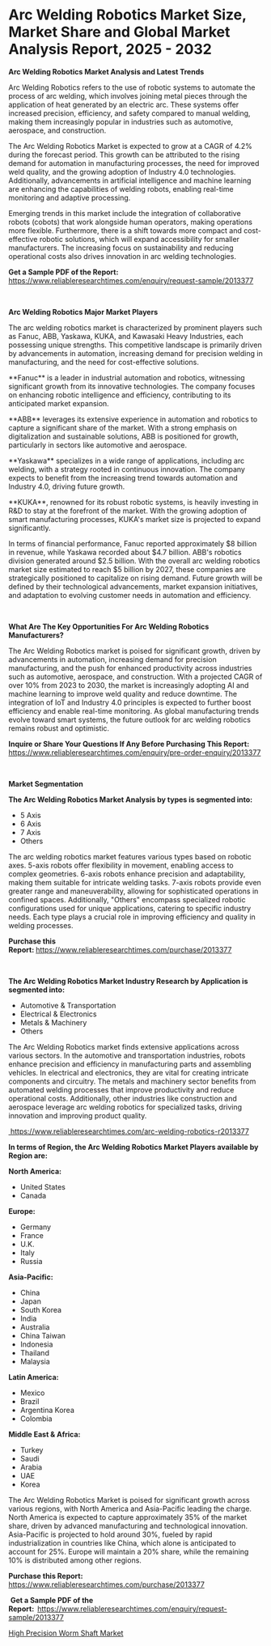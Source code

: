 <p><h1>Arc Welding Robotics Market Size, Market Share and Global Market Analysis Report, 2025 - 2032</h1></p><p><strong>Arc Welding Robotics Market Analysis and Latest Trends</strong></p>
<p><p>Arc Welding Robotics refers to the use of robotic systems to automate the process of arc welding, which involves joining metal pieces through the application of heat generated by an electric arc. These systems offer increased precision, efficiency, and safety compared to manual welding, making them increasingly popular in industries such as automotive, aerospace, and construction.</p><p>The Arc Welding Robotics Market is expected to grow at a CAGR of 4.2% during the forecast period. This growth can be attributed to the rising demand for automation in manufacturing processes, the need for improved weld quality, and the growing adoption of Industry 4.0 technologies. Additionally, advancements in artificial intelligence and machine learning are enhancing the capabilities of welding robots, enabling real-time monitoring and adaptive processing.</p><p>Emerging trends in this market include the integration of collaborative robots (cobots) that work alongside human operators, making operations more flexible. Furthermore, there is a shift towards more compact and cost-effective robotic solutions, which will expand accessibility for smaller manufacturers. The increasing focus on sustainability and reducing operational costs also drives innovation in arc welding technologies.</p></p>
<p><strong>Get a Sample PDF of the Report:&nbsp;</strong> <a href="https://www.reliableresearchtimes.com/enquiry/request-sample/2013377?utm_campaign=2109&utm_medium=2&utm_source=Github&utm_content=ia&utm_term=02032025&utm_id=arc-welding-robotics">https://www.reliableresearchtimes.com/enquiry/request-sample/2013377</a></p>
<p>&nbsp;</p>
<p><strong>Arc Welding Robotics Major Market Players</strong></p>
<p><p>The arc welding robotics market is characterized by prominent players such as Fanuc, ABB, Yaskawa, KUKA, and Kawasaki Heavy Industries, each possessing unique strengths. This competitive landscape is primarily driven by advancements in automation, increasing demand for precision welding in manufacturing, and the need for cost-effective solutions. </p><p>**Fanuc** is a leader in industrial automation and robotics, witnessing significant growth from its innovative technologies. The company focuses on enhancing robotic intelligence and efficiency, contributing to its anticipated market expansion.</p><p>**ABB** leverages its extensive experience in automation and robotics to capture a significant share of the market. With a strong emphasis on digitalization and sustainable solutions, ABB is positioned for growth, particularly in sectors like automotive and aerospace.</p><p>**Yaskawa** specializes in a wide range of applications, including arc welding, with a strategy rooted in continuous innovation. The company expects to benefit from the increasing trend towards automation and Industry 4.0, driving future growth.</p><p>**KUKA**, renowned for its robust robotic systems, is heavily investing in R&D to stay at the forefront of the market. With the growing adoption of smart manufacturing processes, KUKA's market size is projected to expand significantly.</p><p>In terms of financial performance, Fanuc reported approximately $8 billion in revenue, while Yaskawa recorded about $4.7 billion. ABB's robotics division generated around $2.5 billion. With the overall arc welding robotics market size estimated to reach $5 billion by 2027, these companies are strategically positioned to capitalize on rising demand. Future growth will be defined by their technological advancements, market expansion initiatives, and adaptation to evolving customer needs in automation and efficiency.</p></p>
<p>&nbsp;</p>
<p><strong>What Are The Key Opportunities For Arc Welding Robotics Manufacturers?</strong></p>
<p><p>The Arc Welding Robotics market is poised for significant growth, driven by advancements in automation, increasing demand for precision manufacturing, and the push for enhanced productivity across industries such as automotive, aerospace, and construction. With a projected CAGR of over 10% from 2023 to 2030, the market is increasingly adopting AI and machine learning to improve weld quality and reduce downtime. The integration of IoT and Industry 4.0 principles is expected to further boost efficiency and enable real-time monitoring. As global manufacturing trends evolve toward smart systems, the future outlook for arc welding robotics remains robust and optimistic.</p></p>
<p><strong>Inquire or Share Your Questions If Any Before Purchasing This Report:</strong> <a href="https://www.reliableresearchtimes.com/enquiry/pre-order-enquiry/2013377?utm_campaign=2109&utm_medium=2&utm_source=Github&utm_content=ia&utm_term=02032025&utm_id=arc-welding-robotics">https://www.reliableresearchtimes.com/enquiry/pre-order-enquiry/2013377</a></p>
<p>&nbsp;</p>
<p><strong>Market Segmentation</strong></p>
<p><strong>The Arc Welding Robotics Market Analysis by types is segmented into:</strong></p>
<p><ul><li>5 Axis</li><li>6 Axis</li><li>7 Axis</li><li>Others</li></ul></p>
<p><p>The arc welding robotics market features various types based on robotic axes. 5-axis robots offer flexibility in movement, enabling access to complex geometries. 6-axis robots enhance precision and adaptability, making them suitable for intricate welding tasks. 7-axis robots provide even greater range and maneuverability, allowing for sophisticated operations in confined spaces. Additionally, "Others" encompass specialized robotic configurations used for unique applications, catering to specific industry needs. Each type plays a crucial role in improving efficiency and quality in welding processes.</p></p>
<p><strong>Purchase this Report:&nbsp;</strong><a href="https://www.reliableresearchtimes.com/purchase/2013377?utm_campaign=2109&utm_medium=2&utm_source=Github&utm_content=ia&utm_term=02032025&utm_id=arc-welding-robotics">https://www.reliableresearchtimes.com/purchase/2013377</a></p>
<p>&nbsp;</p>
<p><strong>The Arc Welding Robotics Market Industry Research by Application is segmented into:</strong></p>
<p><ul><li>Automotive & Transportation</li><li>Electrical & Electronics</li><li>Metals & Machinery</li><li>Others</li></ul></p>
<p><p>The Arc Welding Robotics market finds extensive applications across various sectors. In the automotive and transportation industries, robots enhance precision and efficiency in manufacturing parts and assembling vehicles. In electrical and electronics, they are vital for creating intricate components and circuitry. The metals and machinery sector benefits from automated welding processes that improve productivity and reduce operational costs. Additionally, other industries like construction and aerospace leverage arc welding robotics for specialized tasks, driving innovation and improving product quality.</p></p>
<p><a href="https://www.reliableresearchtimes.com/arc-welding-robotics-r2013377?utm_campaign=2109&utm_medium=2&utm_source=Github&utm_content=ia&utm_term=02032025&utm_id=arc-welding-robotics">&nbsp;https://www.reliableresearchtimes.com/arc-welding-robotics-r2013377</a></p>
<p><strong>In terms of Region, the Arc Welding Robotics Market Players available by Region are:</strong></p>
<p>
    <p> <strong> North America: </strong>
        <ul>
            <li>United States</li>
            <li>Canada</li>
        </ul>
        </p> 
    <p> <strong> Europe: </strong>
        <ul>
            <li>Germany</li>
            <li>France</li>
            <li>U.K.</li>
            <li>Italy</li>
            <li>Russia</li>
        </ul>
        </p> 
    <p> <strong> Asia-Pacific: </strong>
        <ul>
            <li>China</li>
            <li>Japan</li>
            <li>South Korea</li>
            <li>India</li>
            <li>Australia</li>
            <li>China Taiwan</li>
            <li>Indonesia</li>
            <li>Thailand</li>
            <li>Malaysia</li>
        </ul>
        </p> 
    <p> <strong> Latin America: </strong>
        <ul>
            <li>Mexico</li>
            <li>Brazil</li>
            <li>Argentina Korea</li>
            <li>Colombia</li>
        </ul>
        </p> 
    <p> <strong> Middle East & Africa: </strong>
        <ul>
            <li>Turkey</li>
            <li>Saudi</li>
            <li>Arabia</li>
            <li>UAE</li>
            <li>Korea</li>
        </ul>
    </p>
    </p>
<p><p>The Arc Welding Robotics Market is poised for significant growth across various regions, with North America and Asia-Pacific leading the charge. North America is expected to capture approximately 35% of the market share, driven by advanced manufacturing and technological innovation. Asia-Pacific is projected to hold around 30%, fueled by rapid industrialization in countries like China, which alone is anticipated to account for 25%. Europe will maintain a 20% share, while the remaining 10% is distributed among other regions.</p></p>
<p><strong>Purchase this Report: </strong><a href="https://www.reliableresearchtimes.com/purchase/2013377?utm_campaign=2109&utm_medium=2&utm_source=Github&utm_content=ia&utm_term=02032025&utm_id=arc-welding-robotics">https://www.reliableresearchtimes.com/purchase/2013377</a></p>
<p>&nbsp;<strong>Get a Sample PDF of the Report:&nbsp;&nbsp;</strong><a href="https://www.reliableresearchtimes.com/enquiry/request-sample/2013377?utm_campaign=2109&utm_medium=2&utm_source=Github&utm_content=ia&utm_term=02032025&utm_id=arc-welding-robotics">https://www.reliableresearchtimes.com/enquiry/request-sample/2013377</a></p>
<p><strong></strong></p>
<p><p><a href="https://github.com/MonroeBullock54/Market-Research-Report-List-1/blob/main/high-precision-worm-shaft-market.md?utm_campaign=2109&utm_medium=2&utm_source=Github&utm_content=ia&utm_term=02032025&utm_id=arc-welding-robotics">High Precision Worm Shaft Market</a></p></p>
